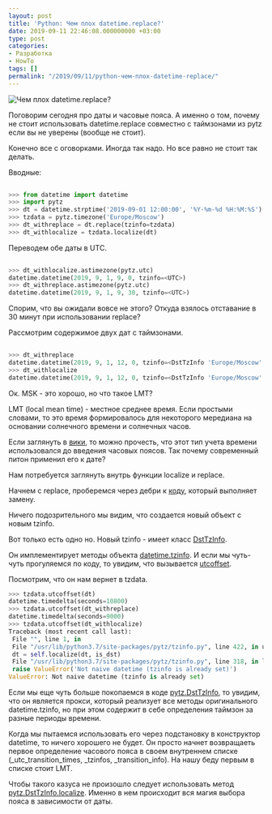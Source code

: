 ```yaml
---
layout: post
title: 'Python: Чем плох datetime.replace?'
date: 2019-09-11 22:46:08.000000000 +03:00
type: post
categories:
- Разработка
- HowTo
tags: []
permalink: "/2019/09/11/python-чем-плох-datetime-replace/"
---
```


<img src="{{ site.baseurl }}/assets/images/2019/09/d187d0b0d181d18b.jpeg" title="Чем плох datetime.replace?" alt="Чем плох datetime.replace?" class="kdpv left" />

Поговорим сегодня про даты и часовые пояса. А именно о том, почему не стоит использовать datetime.replace совместно с таймзонами из pytz если вы не уверены (вообще не стоит).

Конечно все с оговорками. Иногда так надо. Но все равно не стоит так делать.

<!--more-->

Вводные:

```python
  
>>> from datetime import datetime  
>>> import pytz  
>>> dt = datetime.strptime('2019-09-01 12:00:00', '%Y-%m-%d %H:%M:%S')  
>>> tzdata = pytz.timezone('Europe/Moscow')  
>>> dt_withreplace = dt.replace(tzinfo=tzdata)  
>>> dt_withlocalize = tzdata.localize(dt)  

```

Переводем обе даты в UTC.

```python
  
>>> dt_withlocalize.astimezone(pytz.utc)  
datetime.datetime(2019, 9, 1, 9, 0, tzinfo=<UTC>)  
>>> dt_withreplace.astimezone(pytz.utc)  
datetime.datetime(2019, 9, 1, 9, 30, tzinfo=<UTC>)  

```

Спорим, что вы ожидали вовсе не этого? Откуда взялось отставание в 30 минут при использовании replace?

Рассмотрим содержимое двух дат с таймзонами.

```python
  
>>> dt_withreplace  
datetime.datetime(2019, 9, 1, 12, 0, tzinfo=<DstTzInfo 'Europe/Moscow' LMT+2:30:00 STD>)  
>>> dt_withlocalize  
datetime.datetime(2019, 9, 1, 12, 0, tzinfo=<DstTzInfo 'Europe/Moscow' MSK+3:00:00 STD>)  

```

Ок. MSK - это хорошо, но что такое LMT?

LMT (local mean time) - местное среднее время. Если простыми словами, то это время формировалось для некоторого мередиана на основании солнечного времени и солнечных часов.

Если заглянуть в [вики](https://en.wikipedia.org/wiki/Local_mean_time), то можно прочесть, что этот тип учета времени использовался до введения часовых поясов. Так почему современный питон применил его к дате?

Нам потребуется заглянуть внутрь функции localize и replace.

Начнем с replace, проберемся через дебри к [коду](https://github.com/python/cpython/blob/ee536b2020b1f0baad1286dbd4345e13870324af/Lib/datetime.py#L1501-L1516), который выполняет замену.

Ничего подозрительного мы видим, что создается новый объект с новым tzinfo.

Вот только есть одно но. Новый tzinfo - имеет класс [DstTzInfo](https://github.com/stub42/pytz/blob/62f872054dde69e5c510094093cd6e221d96d5db/src/pytz/tzinfo.py#L156).

Он имплементирует методы объекта [datetime.tzinfo](https://github.com/python/cpython/blob/ee536b2020b1f0baad1286dbd4345e13870324af/Lib/datetime.py#L1141). И если мы чуть-чуть прогуляемся по коду, то увидим, что вызывается [utcoffset](https://github.com/python/cpython/blob/ee536b2020b1f0baad1286dbd4345e13870324af/Lib/datetime.py#L1866-L1869).

Посмотрим, что он нам вернет в tzdata.

```python
>>> tzdata.utcoffset(dt)  
datetime.timedelta(seconds=10800)  
>>> tzdata.utcoffset(dt_withreplace)  
datetime.timedelta(seconds=9000)  
>>> tzdata.utcoffset(dt_withlocalize)  
Traceback (most recent call last):  
 File "", line 1, in  
 File "/usr/lib/python3.7/site-packages/pytz/tzinfo.py", line 422, in utcoffset  
 dt = self.localize(dt, is_dst)  
 File "/usr/lib/python3.7/site-packages/pytz/tzinfo.py", line 318, in localize  
 raise ValueError('Not naive datetime (tzinfo is already set)')  
ValueError: Not naive datetime (tzinfo is already set)
```

Если мы еще чуть больше покопаемся в коде [pytz.DstTzInfo](https://github.com/stub42/pytz/blob/62f872054dde69e5c510094093cd6e221d96d5db/src/pytz/tzinfo.py#L156), то увидим, что он является прокси, который реализует все методы оригинального datetime.tzinfo, но при этом содержит в себе определения таймзон за разные периоды времени.

Когда мы пытаемся использовать его через подстановку в конструктор datetime, то ничего хорошего не будет. Он просто начнет возвращаеть первое определение часового пояса в своем внутреннем списке (_utc_transition_times, _tzinfos, _transition_info). На нашу беду первым в списке стоит LMT.

Чтобы такого казуса не произошло следует использовать метод [pytz.DstTzInfo.localize](https://github.com/stub42/pytz/blob/62f872054dde69e5c510094093cd6e221d96d5db/src/pytz/tzinfo.py#L258-L394). Именно в нем происходит вся магия выбора пояса в зависимости от даты.


